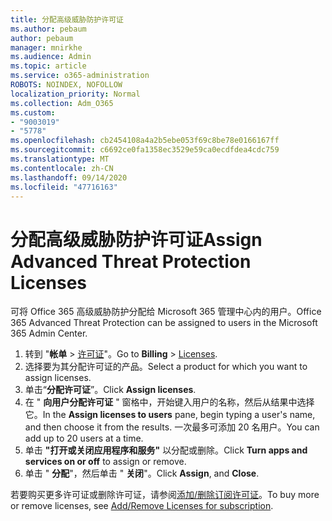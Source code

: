 ```yaml
---
title: 分配高级威胁防护许可证
ms.author: pebaum
author: pebaum
manager: mnirkhe
ms.audience: Admin
ms.topic: article
ms.service: o365-administration
ROBOTS: NOINDEX, NOFOLLOW
localization_priority: Normal
ms.collection: Adm_O365
ms.custom:
- "9003019"
- "5778"
ms.openlocfilehash: cb2454108a4a2b5ebe053f69c8be78e0166167ff
ms.sourcegitcommit: c6692ce0fa1358ec3529e59ca0ecdfdea4cdc759
ms.translationtype: MT
ms.contentlocale: zh-CN
ms.lasthandoff: 09/14/2020
ms.locfileid: "47716163"
---
```

# <a name="assign-advanced-threat-protection-licenses"></a><span data-ttu-id="9dc8f-102">分配高级威胁防护许可证</span><span class="sxs-lookup"><span data-stu-id="9dc8f-102">Assign Advanced Threat Protection Licenses</span></span>

<span data-ttu-id="9dc8f-103">可将 Office 365 高级威胁防护分配给 Microsoft 365 管理中心内的用户。</span><span class="sxs-lookup"><span data-stu-id="9dc8f-103">Office 365 Advanced Threat Protection can be assigned to users in the Microsoft 365 Admin Center.</span></span>

1. <span data-ttu-id="9dc8f-104">转到 "**帐单**  >  [许可证](https://go.microsoft.com/fwlink/p/?linkid=842264)"。</span><span class="sxs-lookup"><span data-stu-id="9dc8f-104">Go to **Billing** > [Licenses](https://go.microsoft.com/fwlink/p/?linkid=842264).</span></span>
2. <span data-ttu-id="9dc8f-105">选择要为其分配许可证的产品。</span><span class="sxs-lookup"><span data-stu-id="9dc8f-105">Select a product for which you want to assign licenses.</span></span>
3. <span data-ttu-id="9dc8f-106">单击“**分配许可证**”。</span><span class="sxs-lookup"><span data-stu-id="9dc8f-106">Click **Assign licenses**.</span></span>
4. <span data-ttu-id="9dc8f-107">在 " **向用户分配许可证**  " 窗格中，开始键入用户的名称，然后从结果中选择它。</span><span class="sxs-lookup"><span data-stu-id="9dc8f-107">In the **Assign licenses to users**  pane, begin typing a user's name, and then choose it from the results.</span></span> <span data-ttu-id="9dc8f-108">一次最多可添加 20 名用户。</span><span class="sxs-lookup"><span data-stu-id="9dc8f-108">You can add up to 20 users at a time.</span></span>
5. <span data-ttu-id="9dc8f-109">单击 **"打开或关闭应用程序和服务"**  以分配或删除。</span><span class="sxs-lookup"><span data-stu-id="9dc8f-109">Click **Turn apps and services on or off**  to assign or remove.</span></span>
6. <span data-ttu-id="9dc8f-110">单击 " **分配**"，然后单击 "  **关闭**"。</span><span class="sxs-lookup"><span data-stu-id="9dc8f-110">Click **Assign**, and  **Close**.</span></span>

<span data-ttu-id="9dc8f-111">若要购买更多许可证或删除许可证，请参阅[添加/删除订阅许可证](https://docs.microsoft.com/microsoft-365/commerce/licenses/buy-licenses?view=o365-worldwide#add-or-remove-licenses-for-your-business-subscription)。</span><span class="sxs-lookup"><span data-stu-id="9dc8f-111">To buy more or remove licenses, see [Add/Remove Licenses for subscription](https://docs.microsoft.com/microsoft-365/commerce/licenses/buy-licenses?view=o365-worldwide#add-or-remove-licenses-for-your-business-subscription).</span></span>
